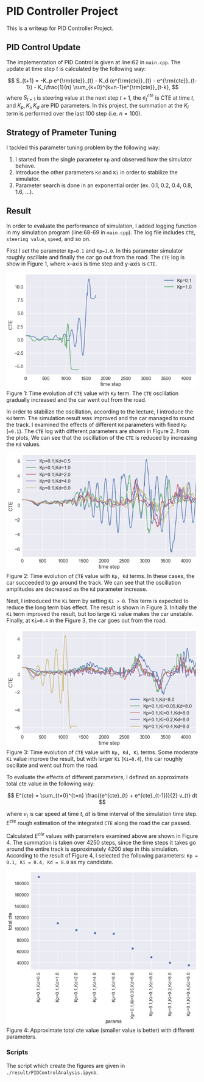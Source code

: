 # PID Controller Project

This is a writeup for PID Controller Project.

## PID Control Update

The implementation of PID Control is given at line:62 in `main.cpp`.
The update at time step $t$ is calculated by the following way:

$$
  S_{t+1} = -K_p e^{\rm{cte}}_{t} - K_d (e^{\rm{cte}}_{t} - e^{\rm{cte}}_{t-1}) - K_i\frac{1}{n} \sum_{k=0}^{k=n-1}e^{\rm{cte}}_{t-k},
$$
where $S_{t+1}$ is steering value at the next step $t+1$, the $e^{cte}_{t}$ is CTE at time $t$, and $K_p, K_i, K_d$ are PID parameters. In this project, the summation at the $K_i$ term is performed over the last 100 step (i.e. $n=100$).

## Strategy of Prameter Tuning

I tackled this parameter tuning problem by the following way:

1. I started from the single parameter `Kp` and observed how the simulator behave.
2. Introduce the other parameters `Kd` and `Ki` in order to stabilize the simulator.
3. Parameter search is done in an exponential order (ex. 0.1, 0.2, 0.4, 0.8, 1.6, ...).

## Result

In order to evaluate the performance of simulation, I added logging function in my simulation program (line:68-69 in `main.cpp`). The log file includes `CTE`, `steering value`, `speed`, and so on.

First I set the parameter `Kp=0.1` and `Kp=1.0`. In this parameter simulator roughly oscillate and finally the car go out from the road. The `CTE` log is show in Figure 1, where x-axis is time step and y-axis is `CTE`.

![Fig1](./result/fig1.png)
Figure 1: Time evolution of `CTE` value with `Kp` term. The `CTE` oscillation gradually increased and the car went out from the road.

In order to stabilize the oscillation, according to the lecture, I introduce the `Kd` term. The simulation result was improved and the car managed to round the track. I examined the effects of different `Kd` parameters with fixed `Kp` (`=0.1`). The `CTE` log with different parameters are shown in Figure 2. From the plots, We can see that the oscillation of the `CTE` is reduced by increasing the `Kd` values.

![Fig2](./result/fig2.png)
Figure 2: Time evolution of `CTE` value with `Kp, Kd` terms. In these cases, the car succeeded to go around the track. We can see that the oscillation amplitudes are decreased as the `Kd` parameter increase.


Next, I introduced the `Ki` term by setting `Ki > 0`. This term is expected to reduce the long term bias effect. The result is shown in Figure 3. Initially the `Ki` term improved the result, but too large `Ki` value makes the car unstable. Finally, at `Ki=0.4` in the Figure 3, the car goes out from the road.

![Fig3](./result/fig3.png)
Figure 3: Time evolution of `CTE` value with `Kp, Kd, Ki` terms. Some moderate `Ki` value improve the result, but with larger `Ki` (`Ki=0.4`), the car roughly oscillate and went out from the road.

To evaluate the effects of different parameters, I defined an approximate total cte value in the following way:

$$
  E^{cte} = \sum_{t=0}^{t=n} \frac{(e^{cte}_{t} + e^{cte}_{t-1})}{2} v_{t} dt
$$

where $v_{t}$ is car speed at time $t$, $dt$ is time interval of the simulation time step. $E^{cte}$ rough estimation of the integrated `CTE` along the road the car passed.

Calculated $E^{cte}$ values with parameters examined above are shown in Figure 4. The summation is taken over 4250 steps, since the time steps it takes go around the entire track is approximately 4200 step in this simulation. According to the result of Figure 4, I selected the following parameters: `Kp = 0.1, Ki = 0.4, Kd = 8.0` as my candidate.

![Fig4](./result/fig4.png)
Figure 4: Approximate total cte value (smaller value is better) with different parameters.

### Scripts

The script which create the figures are given in `./result/PIDControlAnalysis.ipynb`.
